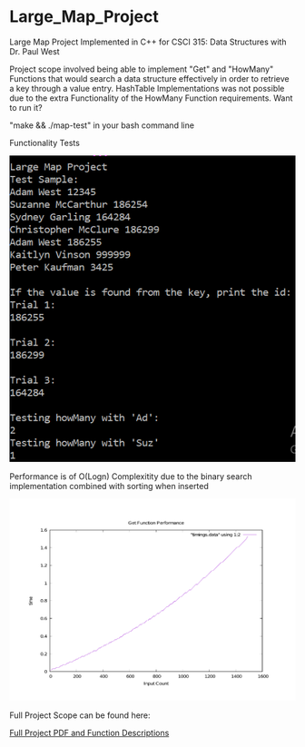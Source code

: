# Large_Map_Project
Large Map Project Implemented in C++ for CSCI 315: Data Structures with Dr. Paul West

Project scope involved being able to implement "Get" and "HowMany" Functions that would search a data structure effectively in order to retrieve a key through a value entry. HashTable Implementations was not possible due to the extra Functionality of the HowMany Function requirements.
Want to run it?

"make && ./map-test" in your bash command line

Functionality Tests

![How does this Work?](graphFiles/DisplayOutput.PNG)

Performance is of O(Logn) Complexitity due to the binary search implementation combined with sorting when inserted 

![Complexity of "Get Function" graph over 1,500 inputs](graphFiles/testtime-2.png)

Full Project Scope can be found here:

[Full Project PDF and Function Descriptions](project1-1.pdf)
